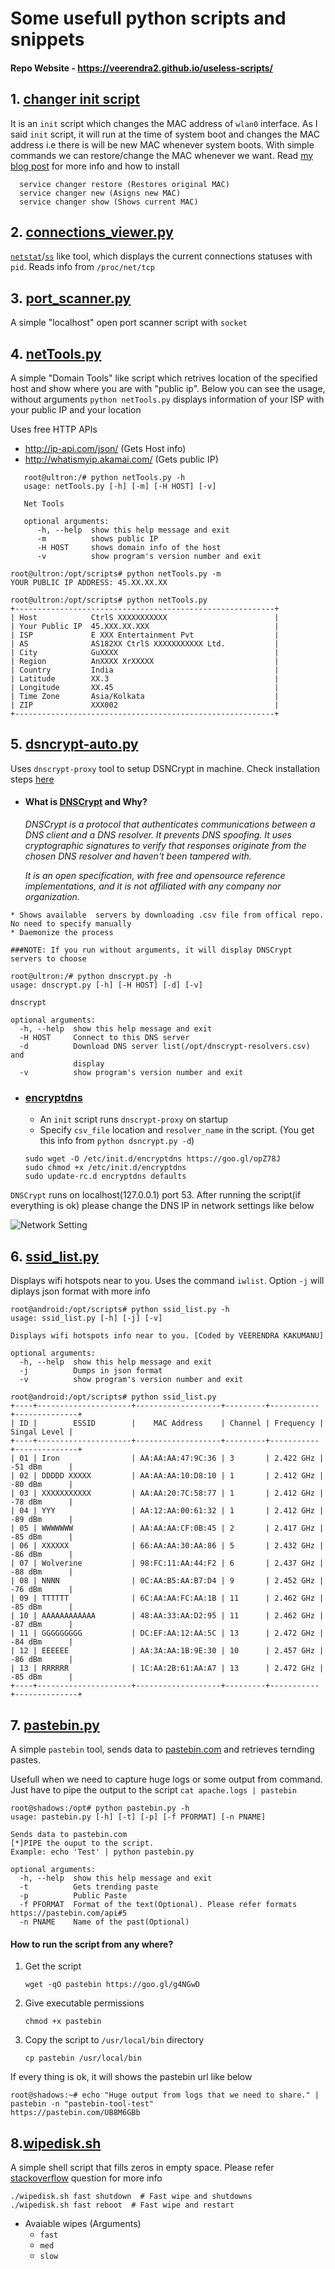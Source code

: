 # Some usefull python scripts and snippets

#### Repo Website - https://veerendra2.github.io/useless-scripts/

## 1. [changer init script](https://raw.githubusercontent.com/veerendra2/scripts/master/scripts/changer)
   It is an `init` script which changes the MAC address of `wlan0` interface. As I said `init` script, it will run at the time of system boot and changes the MAC address i.e there is will be new MAC whenever system boots. With simple commands we can restore/change the MAC whenever we want. Read [my blog post](https://networkhop.wordpress.com/2017/03/26/mac-address-scrambling-in-linux/) for more info and how to install
```
  service changer restore (Restores original MAC)
  service changer new (Asigns new MAC)
  service changer show (Shows current MAC)
```

## 2. [connections_viewer.py](https://raw.githubusercontent.com/veerendra2/scripts/master/scripts/connections_viewer.py)
[`netstat`](http://manpages.ubuntu.com/manpages/trusty/man8/netstat.8.html)/[`ss`](http://manpages.ubuntu.com/manpages/trusty/en/man8/ss.8.html) like tool, which displays the current connections statuses with `pid`. Reads info from `/proc/net/tcp`
   
## 3. [port_scanner.py](https://raw.githubusercontent.com/veerendra2/scripts/master/scripts/port_scanner.py)
A simple "localhost" open port scanner script with `socket`

## 4. [netTools.py](https://raw.githubusercontent.com/veerendra2/scripts/master/scripts/netTools.py)
A simple "Domain Tools" like script which retrives location of the specified host and show where you are with "public ip". Below you can see the usage, without arguments `python netTools.py` displays information of your ISP with your public IP and your location 
   
   Uses free HTTP APIs 
   * http://ip-api.com/json/ (Gets Host info)
   * http://whatismyip.akamai.com/ (Gets public IP)
   
```
   root@ultron:/# python netTools.py -h
   usage: netTools.py [-h] [-m] [-H HOST] [-v]

   Net Tools

   optional arguments:
      -h, --help  show this help message and exit
      -m          shows public IP
      -H HOST     shows domain info of the host
      -v          show program's version number and exit
   
root@ultron:/opt/scripts# python netTools.py -m
YOUR PUBLIC IP ADDRESS: 45.XX.XX.XX

root@ultron:/opt/scripts# python netTools.py 
+----------------------------------------------------------+
| Host            CtrlS XXXXXXXXXXX                        |
| Your Public IP  45.XXX.XX.XXX                            |
| ISP             E XXX Entertainment Pvt                  |
| AS              AS182XX CtrlS XXXXXXXXXXX Ltd.           |
| City            GuXXXX                                   |
| Region          AnXXXX XrXXXXX                           |
| Country         India                                    |
| Latitude        XX.3                                     |
| Longitude       XX.45                                    |
| Time Zone       Asia/Kolkata                             |
| ZIP             XXX002                                   |
+----------------------------------------------------------+

   ```
## 5. [dsncrypt-auto.py](https://raw.githubusercontent.com/veerendra2/scripts/master/scripts/dsncrypt-auto.py)
   Uses `dnscrypt-proxy` tool to setup DSNCrypt in machine. Check installation steps [here](http://www.webupd8.org/2014/08/encrypt-dns-traffic-in-ubuntu-with.html)
   
   * #### What is [DNSCrypt](https://dnscrypt.org/) and Why?

     *DNSCrypt is a protocol that authenticates communications between a DNS client and a DNS resolver. It prevents DNS spoofing.      It uses cryptographic signatures to verify that responses originate from the chosen DNS resolver and haven't been tampered with.*

     *It is an open specification, with free and opensource reference implementations, and it is not affiliated with any company    nor organization.*

    * Shows available  servers by downloading .csv file from offical repo. No need to specify manually
    * Daemonize the process
```
###NOTE: If you run without arguments, it will display DNSCrypt servers to choose

root@ultron:/# python dnscrypt.py -h
usage: dnscrypt.py [-h] [-H HOST] [-d] [-v]

dnscrypt

optional arguments:
  -h, --help  show this help message and exit
  -H HOST     Connect to this DNS server
  -d          Download DNS server list(/opt/dnscrypt-resolvers.csv) and
              display
  -v          show program's version number and exit
```
   * ### [encryptdns](https://raw.githubusercontent.com/veerendra2/useless-scripts/master/scripts/encryptdns)
     * An `init` script runs `dnscrypt-proxy` on startup
     * Specify `csv_file` location and `resolver_name` in the script. (You get this info from `python dsncrypt.py -d`)
     ```
     sudo wget -O /etc/init.d/encryptdns https://goo.gl/opZ78J
     sudo chmod +x /etc/init.d/encryptdns
     sudo update-rc.d encryptdns defaults
     ```
   `DNSCrypt` runs on localhost(127.0.0.1) port 53. After running the script(if everything is ok) please change the DNS IP in network settings like below
   
   ![Network Setting](https://ibin.co/3a9HBNJosot1.jpg)
   

## 6. [ssid_list.py](https://raw.githubusercontent.com/veerendra2/scripts/master/scripts/ssid_list.py)
   Displays wifi hotspots near to you. Uses the command `iwlist`. Option `-j` will diplays json format with more info
```
root@android:/opt/scripts# python ssid_list.py -h
usage: ssid_list.py [-h] [-j] [-v]

Displays wifi hotspots info near to you. [Coded by VEERENDRA KAKUMANU]

optional arguments:
  -h, --help  show this help message and exit
  -j          Dumps in json format
  -v          show program's version number and exit
```
```
root@android:/opt/scripts# python ssid_list.py 
+----+---------------------+-------------------+---------+-----------+--------------+
| ID |        ESSID        |    MAC Address    | Channel | Frequency | Singal Level |
+----+---------------------+-------------------+---------+-----------+--------------+
| 01 | Iron                | AA:AA:AA:47:9C:36 | 3       | 2.422 GHz | -51 dBm      |
| 02 | DDDDD XXXXX         | AA:AA:AA:10:D8:10 | 1       | 2.412 GHz | -80 dBm      |
| 03 | XXXXXXXXXXX         | AA:AA:20:7C:58:77 | 1       | 2.412 GHz | -78 dBm      |
| 04 | YYY                 | AA:12:AA:00:61:32 | 1       | 2.412 GHz | -89 dBm      |
| 05 | WWWWWWW             | AA:AA:AA:CF:0B:45 | 2       | 2.417 GHz | -85 dBm      |
| 06 | XXXXXX              | 66:AA:AA:30:AA:86 | 5       | 2.432 GHz | -86 dBm      |
| 07 | Wolverine           | 98:FC:11:AA:44:F2 | 6       | 2.437 GHz | -88 dBm      |
| 08 | NNNN                | 0C:AA:B5:AA:B7:D4 | 9       | 2.452 GHz | -76 dBm      |
| 09 | TTTTTT              | 6C:AA:AA:FC:AA:1B | 11      | 2.462 GHz | -85 dBm      |
| 10 | AAAAAAAAAAAA        | 48:AA:33:AA:D2:95 | 11      | 2.462 GHz | -87 dBm      |
| 11 | GGGGGGGGG           | DC:EF:AA:12:AA:5C | 13      | 2.472 GHz | -84 dBm      |
| 12 | EEEEEE              | AA:3A:AA:1B:9E:30 | 10      | 2.457 GHz | -86 dBm      |
| 13 | RRRRRR              | 1C:AA:2B:61:AA:A7 | 13      | 2.472 GHz | -85 dBm      |
+----+---------------------+-------------------+---------+-----------+--------------+
```
## 7. [pastebin.py](https://goo.gl/g4NGwD)
   A simple `pastebin` tool, sends data to [pastebin.com](https://pastebin.com/) and retrieves ternding pastes.
   
   Usefull when we need to capture huge logs or some output from command. Just have to pipe the output to the script `cat apache.logs | pastebin`
```
root@shadows:/opt# python pastebin.py -h
usage: pastebin.py [-h] [-t] [-p] [-f PFORMAT] [-n PNAME]

Sends data to pastebin.com
[*]PIPE the ouput to the script.                                
Example: echo 'Test' | python pastebin.py

optional arguments:
  -h, --help  show this help message and exit
  -t          Gets trending paste
  -p          Public Paste
  -f PFORMAT  Format of the text(Optional). Please refer formats https://pastebin.com/api#5
  -n PNAME    Name of the past(Optional)
```
   #### How to run the script from any where?
   1. Get the script 
   
      `wget -qO pastebin https://goo.gl/g4NGwD`
   2. Give executable permissions
   
      `chmod +x pastebin`
   3. Copy the script to `/usr/local/bin` directory
   
      `cp pastebin /usr/local/bin`
   
  If every thing is ok, it will shows the pastebin url like below
   ```
   root@shadows:~# echo "Huge output from logs that we need to share." | pastebin -n "pastebin-tool-test"
   https://pastebin.com/UB8M6GBb
   ```

## 8.[wipedisk.sh](https://raw.githubusercontent.com/veerendra2/useless-scripts/master/scripts/wipedisk.sh)
   A simple shell script that fills zeros in empty space. Please refer [stackoverflow](https://superuser.com/questions/19326/how-to-wipe-free-disk-space-in-linux) question for more info
   ```
   ./wipedisk.sh fast shutdown  # Fast wipe and shutdowns
   ./wipedisk.sh fast reboot  # Fast wipe and restart
   ```
   * Avaiable wipes (Arguments)
     * `fast`
     * `med`
     * `slow`
